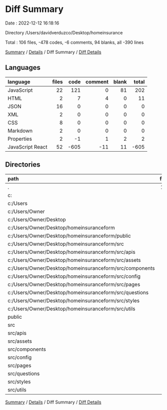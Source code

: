 # Diff Summary

Date : 2022-12-12 16:18:16

Directory /Users/davidverduzco/Desktop/homeinsurance

Total : 106 files,  -478 codes, -6 comments, 94 blanks, all -390 lines

[Summary](results.md) / [Details](details.md) / Diff Summary / [Diff Details](diff-details.md)

## Languages
| language | files | code | comment | blank | total |
| :--- | ---: | ---: | ---: | ---: | ---: |
| JavaScript | 22 | 121 | 0 | 81 | 202 |
| HTML | 2 | 7 | 4 | 0 | 11 |
| JSON | 16 | 0 | 0 | 0 | 0 |
| XML | 2 | 0 | 0 | 0 | 0 |
| CSS | 8 | 0 | 0 | 0 | 0 |
| Markdown | 2 | 0 | 0 | 0 | 0 |
| Properties | 2 | -1 | 1 | 2 | 2 |
| JavaScript React | 52 | -605 | -11 | 11 | -605 |

## Directories
| path | files | code | comment | blank | total |
| :--- | ---: | ---: | ---: | ---: | ---: |
| . | 106 | -478 | -6 | 94 | -390 |
| c: | 53 | -38,626 | -36 | -954 | -39,616 |
| c:/Users | 53 | -38,626 | -36 | -954 | -39,616 |
| c:/Users/Owner | 53 | -38,626 | -36 | -954 | -39,616 |
| c:/Users/Owner/Desktop | 53 | -38,626 | -36 | -954 | -39,616 |
| c:/Users/Owner/Desktop/homeinsuranceform | 53 | -38,626 | -36 | -954 | -39,616 |
| c:/Users/Owner/Desktop/homeinsuranceform/public | 2 | -40 | 0 | -2 | -42 |
| c:/Users/Owner/Desktop/homeinsuranceform/src | 45 | -3,199 | -36 | -907 | -4,142 |
| c:/Users/Owner/Desktop/homeinsuranceform/src/apis | 2 | -134 | 0 | -74 | -208 |
| c:/Users/Owner/Desktop/homeinsuranceform/src/assets | 6 | -6 | 0 | 0 | -6 |
| c:/Users/Owner/Desktop/homeinsuranceform/src/components | 7 | -234 | -1 | -35 | -270 |
| c:/Users/Owner/Desktop/homeinsuranceform/src/config | 1 | -22 | 0 | -9 | -31 |
| c:/Users/Owner/Desktop/homeinsuranceform/src/pages | 3 | -772 | -14 | -24 | -810 |
| c:/Users/Owner/Desktop/homeinsuranceform/src/questions | 17 | -1,469 | -11 | -618 | -2,098 |
| c:/Users/Owner/Desktop/homeinsuranceform/src/styles | 3 | -141 | 0 | -39 | -180 |
| c:/Users/Owner/Desktop/homeinsuranceform/src/utils | 3 | -331 | -10 | -82 | -423 |
| public | 2 | 47 | 4 | 2 | 53 |
| src | 45 | 2,715 | 25 | 999 | 3,739 |
| src/apis | 3 | 161 | 1 | 93 | 255 |
| src/assets | 6 | 6 | 0 | 0 | 6 |
| src/components | 7 | 234 | 1 | 35 | 270 |
| src/config | 1 | 22 | 0 | 10 | 32 |
| src/pages | 1 | 84 | 0 | 9 | 93 |
| src/questions | 17 | 1,552 | 14 | 644 | 2,210 |
| src/styles | 3 | 141 | 0 | 39 | 180 |
| src/utils | 4 | 410 | 9 | 125 | 544 |

[Summary](results.md) / [Details](details.md) / Diff Summary / [Diff Details](diff-details.md)